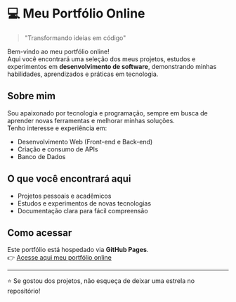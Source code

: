 # 💻 Meu Portfólio Online

> "Transformando ideias em código"

Bem-vindo ao meu portfólio online!  
Aqui você encontrará uma seleção dos meus projetos, estudos e experimentos em **desenvolvimento de software**, demonstrando minhas habilidades, aprendizados e práticas em tecnologia.

## Sobre mim
Sou apaixonado por tecnologia e programação, sempre em busca de aprender novas ferramentas e melhorar minhas soluções.  
Tenho interesse e experiência em:  
-  Desenvolvimento Web (Front-end e Back-end)  
-  Criação e consumo de APIs  
-  Banco de Dados  

## O que você encontrará aqui
- Projetos pessoais e acadêmicos  
- Estudos e experimentos de novas tecnologias  
- Documentação clara para fácil compreensão  

## Como acessar
Este portfólio está hospedado via **GitHub Pages**.  
👉 [Acesse aqui meu portfólio online](https://seu-usuario.github.io/seu-repositorio)  

---

⭐ Se gostou dos projetos, não esqueça de deixar uma estrela no repositório!
